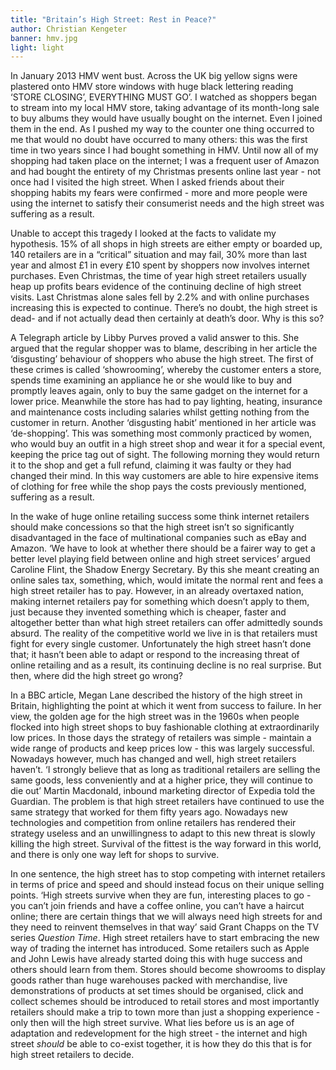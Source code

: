 ```yaml
---
title: "Britain’s High Street: Rest in Peace?"
author: Christian Kengeter
banner: hmv.jpg
light: light
---
```


In January 2013 HMV went bust. Across the UK big yellow signs were plastered onto HMV store windows with huge black lettering reading ‘STORE CLOSING’, EVERYTHING MUST GO’. I watched as shoppers began to stream into my local HMV store, taking advantage of its month-long sale to buy albums they would have usually bought on the internet. Even I joined them in the end. As I pushed my way to the counter one thing occurred to me that would no doubt have occurred to many others: this was the first time in two years since I had bought something in HMV. Until now all of my shopping had taken place on the internet; I was a frequent user of Amazon and had bought the entirety of my Christmas presents online last year - not once had I visited the high street. When I asked friends about their shopping habits my fears were confirmed - more and more people were using the internet to satisfy their consumerist needs and the high street was suffering as a result.

Unable to accept this tragedy I looked at the facts to validate my hypothesis. 15% of all shops in high streets are either empty or boarded up, 140 retailers are in a “critical” situation and may fail, 30% more than last year and almost £1 in every £10 spent by shoppers now involves internet purchases. Even Christmas, the time of year high street retailers usually heap up profits bears evidence of the continuing decline of high street visits. Last Christmas alone sales fell by 2.2% and with online purchases increasing this is expected to continue. There’s no doubt, the high street is dead- and if not actually dead then certainly at death’s door. Why is this so?

A Telegraph article by Libby Purves proved a valid answer to this. She argued that the regular shopper was to blame, describing in her article the ‘disgusting’ behaviour of shoppers who abuse the high street. The first of these crimes is called ‘showrooming’, whereby the customer enters a store, spends time examining an appliance he or she would like to buy and promptly leaves again, only to buy the same gadget on the internet for a lower price. Meanwhile the store has had to pay lighting, heating, insurance and maintenance costs including salaries whilst getting nothing from the customer in return. Another ‘disgusting habit’ mentioned in her article was ‘de-shopping’. This was something most commonly practiced by women, who would buy an outfit in a high street shop and wear it for a special event, keeping the price tag out of sight. The following morning they would return it to the shop and get a full refund, claiming it was faulty or they had changed their mind. In this way customers are able to hire expensive items of clothing for free while the shop pays the costs previously mentioned, suffering as a result.

In the wake of huge online retailing success some think internet retailers should make concessions so that the high street isn’t so significantly disadvantaged in the face of multinational companies such as eBay and Amazon. ‘We have to look at whether there should be a fairer way to get a better level playing field between online and high street services’ argued Caroline Flint, the Shadow Energy Secretary. By this she meant creating an online sales tax, something, which, would imitate the normal rent and fees a high street retailer has to pay. However, in an already overtaxed nation, making internet retailers pay for something which doesn’t apply to them, just because they invented something which is cheaper, faster and altogether better than what high street retailers can offer admittedly sounds absurd. The reality of the competitive world we live in is that retailers must fight for every single customer. Unfortunately the high street hasn’t done that; it hasn’t been able to adapt or respond to the increasing threat of online retailing and as a result, its continuing decline is no real surprise. But then, where did the high street go wrong?

In a BBC article, Megan Lane described the history of the high street in Britain, highlighting the point at which it went from success to failure. In her view, the golden age for the high street was in the 1960s when people flocked into high street shops to buy fashionable clothing at extraordinarily low prices. In those days the strategy of retailers was simple - maintain a wide range of products and keep prices low - this was largely successful. Nowadays however, much has changed and well, high street retailers haven’t. ‘I strongly believe that as long as traditional retailers are selling the same goods, less conveniently and at a higher price, they will continue to die out’ Martin Macdonald, inbound marketing director of Expedia told the Guardian. The problem is that high street retailers have continued to use the same strategy that worked for them fifty years ago. Nowadays new technologies and competition from online retailers has rendered their strategy useless and an unwillingness to adapt to this new threat is slowly killing the high street. Survival of the fittest is the way forward in this world, and there is only one way left for shops to survive.

In one sentence, the high street has to stop competing with internet retailers in terms of price and speed and should instead focus on their unique selling points. ‘High streets survive when they are fun, interesting places to go - you can’t join friends and have a coffee online, you can’t have a haircut online; there are certain things that we will always need high streets for and they need to reinvent themselves in that way’ said Grant Chapps on the TV series *Question Time*. High street retailers have to start embracing the new way of trading the internet has introduced. Some retailers such as Apple and John Lewis have already started doing this with huge success and others should learn from them. Stores should become showrooms to display goods rather than huge warehouses packed with merchandise, live demonstrations of products at set times should be organised, click and collect schemes should be introduced to retail stores and most importantly retailers should make a trip to town more than just a shopping experience - only then will the high street survive. What lies before us is an age of adaptation and redevelopment for the high street - the internet and high street *should* be able to co-exist together, it is how they do this that is for high street retailers to decide.
